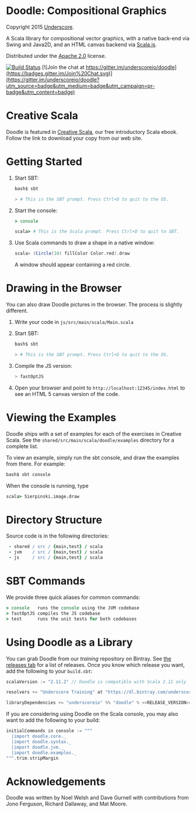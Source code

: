 # Doodle: Compositional Graphics

Copyright 2015 [Underscore](http://underscore.io).

A Scala library for compositional vector graphics,
with a native back-end via Swing and Java2D,
and an HTML canvas backend via [Scala.js](http://www.scala-js.org/).

Distributed under the [Apache 2.0](http://www.apache.org/licenses/LICENSE-2.0.txt) license.

[![Build Status](https://travis-ci.org/underscoreio/doodle.svg?branch=develop)](https://travis-ci.org/underscoreio/doodle)
[![Join the chat at https://gitter.im/underscoreio/doodle](https://badges.gitter.im/Join%20Chat.svg)](https://gitter.im/underscoreio/doodle?utm_source=badge&utm_medium=badge&utm_campaign=pr-badge&utm_content=badge)

# Creative Scala

Doodle is featured in [Creative Scala][creative-scala],
our free introductory Scala ebook.
Follow the link to download your copy from our web site.

[creative-scala]: http://underscore.io/training/courses/creative-scala

# Getting Started

1.  Start SBT:

    ~~~ bash
    bash$ sbt

    > # This is the SBT prompt. Press Ctrl+D to quit to the OS.
    ~~~

2.  Start the console:

    ~~~ coffee
    > console

    scala> # This is the Scala prompt. Press Ctrl+D to quit to SBT.
    ~~~

3.  Use Scala commands to draw a shape in a native window:

    ~~~ scala
    scala> (Circle(10) fillColor Color.red).draw
    ~~~

    A window should appear containing a red circle.

# Drawing in the Browser

You can also draw Doodle pictures in the browser. The process is slightly different.

1.  Write your code in `js/src/main/scala/Main.scala`

2.  Start SBT:

    ~~~ bash
    bash$ sbt

    > # This is the SBT prompt. Press Ctrl+D to quit to the OS.
    ~~~

3.  Compile the JS version:

    ~~~ scala
    > fastOptJS
    ~~~

4.  Open your browser and point to `http://localhost:12345/index.html`
    to see an HTML 5 canvas version of the code.

# Viewing the Examples

Doodle ships with a set of examples for each of the exercises in Creative Scala.
See the `shared/src/main/scala/doodle/examples` directory for a complete list.

To view an example, simply run the sbt console, and draw the examples from there. For example:

~~~ bash
bash$ sbt console
~~~

When the console is running, type

~~~ coffee
scala> Sierpinski.image.draw
~~~

# Directory Structure

Source code is in the following directories:

~~~ coffee
 - shared / src / {main,test} / scala
 - jvm    / src / {main,test} / scala
 - js     / src / {main,test} / scala
~~~

# SBT Commands

We provide three quick aliases for common commands:

~~~ coffee
> console   runs the console using the JVM codebase
> fastOptJS compiles the JS codebase
> test      runs the unit tests for both codebases
~~~

# Using Doodle as a Library

You can grab Doodle from our *training* repository on Bintray.
See [the releases tab](https://github.com/underscoreio/doodle/releases) for a list of releases.
Once you know which release you want, add the following to your `build.sbt`:

~~~ scala
scalaVersion := "2.11.2" // Doodle is compatible with Scala 2.11 only

resolvers += "Underscore Training" at "https://dl.bintray.com/underscoreio/training"

libraryDependencies += "underscoreio" %% "doodle" % <<RELEASE_VERSION>>
~~~

If you are considering using Doodle on the Scala console,
you may also want to add the following to your build:

~~~ scala
initialCommands in console := """
  |import doodle.core._
  |import doodle.syntax._
  |import doodle.jvm._
  |import doodle.examples._
""".trim.stripMargin
~~~

[bintray-training]: https://bintray.com/underscoreio/training
[doodle-releases]: https://bintray.com/underscoreio/training/doodle/view

# Acknowledgements

Doodle was written by Noel Welsh and Dave Gurnell with contributions from Jono Ferguson, Richard Dallaway, and Mat Moore.
